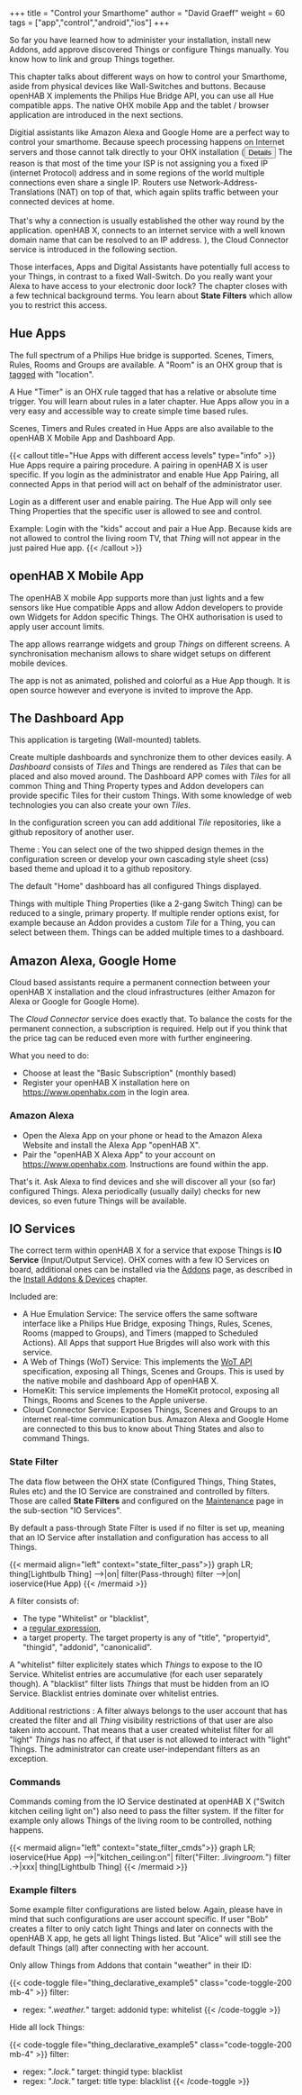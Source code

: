 +++
title = "Control your Smarthome"
author = "David Graeff"
weight = 60
tags = ["app","control","android","ios"]
+++

So far you have learned how to administer your installation, install new Addons, add approve discovered Things or configure Things manually. You know how to link and group Things together.

This chapter talks about different ways on how to control your Smarthome, aside from physical devices like Wall-Switches and buttons. Because openHAB X implements the Philips Hue Bridge API, you can use all Hue compatible apps. The native OHX mobile App and the tablet / browser application are introduced in the next sections.

Digitial assistants like Amazon Alexa and Google Home are a perfect way to control your smarthome. Because speech processing happens on Internet servers and those cannot talk directly to your OHX installation
(<ui-tooltip maxwidth><button class="btn-link contexthelp" slot="button">Details</button>
The reason is that most of the time your ISP is not assigning you a fixed IP (internet Protocol) address and in some regions of the world multiple connections even share a single IP. Routers use Network-Address-Translations (NAT) on top of that, which again splits traffic between your connected devices at home.
<br><br>
That's why a connection is usually established the other way round by the application. openHAB X, connects to an internet service with a well known domain name that can be resolved to an IP address.
</ui-tooltip>), the Cloud Connector service is introduced in the following section.


Those interfaces, Apps and Digital Assistants have potentially full access to your Things, in contrast to a fixed Wall-Switch. Do you really want your Alexa to have access to your electronic door lock?
The chapter closes with a few technical background terms. You learn about **State Filters** which allow you to restrict this access.

## Hue Apps

The full spectrum of a Philips Hue bridge is supported. Scenes, Timers, Rules, Rooms and Groups are available. A "Room" is an OHX group that is [tagged](/userguide/tags) with "location".

A Hue "Timer" is an OHX rule tagged that has a relative or absolute time trigger. You will learn about rules in a later chapter. Hue Apps allow you in a very easy and accessible way to create simple time based rules.

Scenes, Timers and Rules created in Hue Apps are also available to the openHAB X Mobile App
and Dashboard App.

{{< callout title="Hue Apps with different access levels" type="info" >}}
Hue Apps require a pairing procedure.
A pairing in openHAB X is user specific. If you login as the administrator and enable Hue App Pairing,
all connected Apps in that period will act on behalf of the administrator user.

Login as a different user and enable pairing. The Hue App will only see Thing Properties that the specific user is allowed to see and control.

Example: Login with the "kids" accout and pair a Hue App. Because kids are not allowed to control the living room TV, that *Thing* will not appear in the just paired Hue app.
{{< /callout >}}

## openHAB X Mobile App

The openHAB X mobile App supports more than just lights and a few sensors like Hue compatible Apps and allow Addon developers to provide own Widgets for Addon specific Things. The OHX authorisation is used to apply user account limits.

The app allows rearrange widgets and group *Things* on different screens. A synchronisation mechanism allows to share widget setups on different mobile devices.

The app is not as animated, polished and colorful as a Hue App though. It is open source however and everyone is invited to improve the App.

## The Dashboard App

This application is targeting (Wall-mounted) tablets. 

Create multiple dashboards and synchronize them to other devices easily.
A *Dashboard* consists of *Tiles* and Things are rendered as *Tiles* that can be placed and also moved around. The Dashboard APP comes with *Tiles* for all common Thing and Thing Property types and Addon developers can provide specific Tiles for their custom Things. With some knowledge of web technologies you can also create your own *Tiles*.

In the configuration screen you can add additional *Tile* repositories, like a github repository of another user.

Theme
: You can select one of the two shipped design themes in the configuration screen or develop your own cascading style sheet (css) based theme and upload it to a github repository.

The default "Home" dashboard has all configured Things displayed.

Things with multiple Thing Properties (like a 2-gang Switch Thing) can be reduced to a single, primary property. If multiple render options exist, for example because an Addon provides a custom *Tile* for a Thing, you can select between them. Things can be added multiple times to a dashboard.

## Amazon Alexa, Google Home

Cloud based assistants require a permanent connection between your openHAB X installation and the cloud infrastructures (either Amazon for Alexa or Google for Google Home).

The *Cloud Connector* service does exactly that. To balance the costs for the permanent connection, a subscription is required. Help out if you think that the price tag can be reduced even more with further engineering.

What you need to do:

* Choose at least the "Basic Subscription" (monthly based)
* Register your openHAB X installation here on https://www.openhabx.com in the login area.

### Amazon Alexa

* Open the Alexa App on your phone or head to the Amazon Alexa Website and install the Alexa App "openHAB X".
* Pair the "openHAB X Alexa App" to your account on https://www.openhabx.com. Instructions are found within the app.

That's it. Ask Alexa to find devices and she will discover all your (so far) configured Things. Alexa periodically (usually daily) checks for new devices, so even future Things will be available.

## IO Services

The correct term within openHAB X for a service that expose Things is **IO Service** (Input/Output Service). OHX comes with a few IO Services on board, additional ones can be installed via the <a class="demolink" href="">Addons</a> page, as described in the [Install Addons &amp; Devices](/userguide/addons) chapter.

Included are:

* A Hue Emulation Service: The service offers the same software interface like a Philips Hue Bridge, exposing Things, Rules, Scenes, Rooms (mapped to Groups), and Timers (mapped to Scheduled Actions). All Apps that support Hue Brigdes will also work with this service.
* A Web of Things (WoT) Service: This implements the [WoT API](https://iot.mozilla.org/wot/) specification, exposing all Things, Scenes and Groups. This is used by the native mobile and dashboard App of openHAB X.
* HomeKit: This service implements the HomeKit protocol, exposing all Things, Rooms and Scenes to the Apple universe.
* Cloud Connector Service: Exposes Things, Scenes and Groups to an internet real-time communication bus. Amazon Alexa and Google Home are connected to this bus to know about Thing States and also to command Things.

### State Filter

The data flow between the OHX state (Configured Things, Thing States, Rules etc) and the IO Service are constrained and controlled by filters. Those are called **State Filters** and configured on the <a class="demolink" href="">Maintenance</a> page in the sub-section "IO Services".

By default a pass-through State Filter is used if no filter is set up, meaning that an IO Service after installation and configuration has access to all Things.

{{< mermaid align="left" context="state_filter_pass">}}
graph LR;
    thing[Lightbulb Thing] -->|on| filter(Pass-through)
	filter -->|on| ioservice(Hue App)
{{< /mermaid >}}

A filter consists of:

* The type "Whitelist" or "blacklist",
* a [regular expression](https://regex101.com/),
* a target property. The target property is any of "title", "propertyid", "thingid", "addonid", "canonicalid".

A "whitelist" filter explicitely states which *Things* to expose to the IO Service. Whitelist entries are accumulative (for each user separately though).
A "blacklist" filter lists *Things* that must be hidden from an IO Service. Blacklist entries dominate over whitelist entries.

Additional restrictions
: A filter always belongs to the user account that has created the filter and all *Thing* visibility restrictions of that user are also taken into account. That means that a user created whitelist filter for all "light" *Things* has no affect, if that user is not allowed to interact with "light" Things. The administrator can create user-independant filters as an exception.

### Commands

Commands coming from the IO Service destinated at openHAB X ("Switch kitchen ceiling light on") also need to pass the filter system. If the filter for example only allows Things of the living room to be controlled, nothing happens.

{{< mermaid align="left" context="state_filter_cmds">}}
graph LR;
    ioservice(Hue App) -->|"kitchen_ceiling:on"| filter("Filter: .*livingroom.*")
	filter .->|xxx| thing[Lightbulb Thing]
{{< /mermaid >}}

### Example filters

Some example filter configurations are listed below. Again, please have in mind that such configurations are user account specific. If user "Bob" creates a filter to only catch light Things and later on connects with the openHAB X app, he gets all light Things listed. But "Alice" will still see the default Things (all) after connecting with her account.

Only allow Things from Addons that contain "weather" in their ID:

{{< code-toggle file="thing_declarative_example5" class="code-toggle-200 mb-4" >}}
filter:
- regex: ".*weather.*"
  target: addonid
  type: whitelist
{{< /code-toggle >}}

Hide all lock Things:

{{< code-toggle file="thing_declarative_example5" class="code-toggle-200 mb-4" >}}
filter:
- regex: ".*lock.*"
  target: thingid
  type: blacklist
- regex: ".*lock.*"
  target: title
  type: blacklist
{{< /code-toggle >}}
